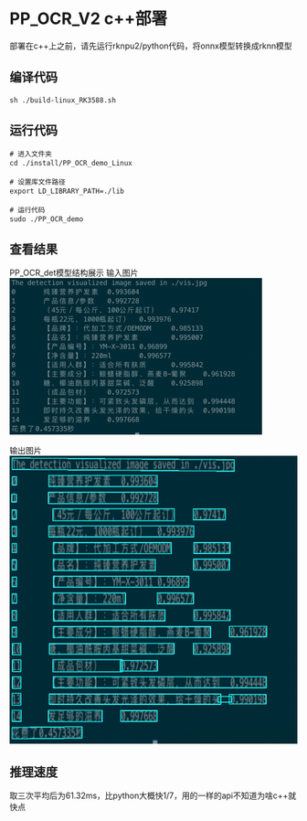 # PP_OCR_V2 c++部署
部署在c++上之前，请先运行rknpu2/python代码，将onnx模型转换成rknn模型

## 编译代码
```text
sh ./build-linux_RK3588.sh
```

## 运行代码
```text
# 进入文件夹
cd ./install/PP_OCR_demo_Linux

# 设置库文件路径
export LD_LIBRARY_PATH=./lib

# 运行代码
sudo ./PP_OCR_demo
```

## 查看结果
PP_OCR_det模型结构展示
输入图片
![输入图片](./install/PP_OCR_demo_Linux/images/before/lite_demo_input.png)

输出图片
![输出图片](./install/PP_OCR_demo_Linux/images/after/result.jpg)

## 推理速度
取三次平均后为61.32ms，比python大概快1/7，用的一样的api不知道为啥c++就快点